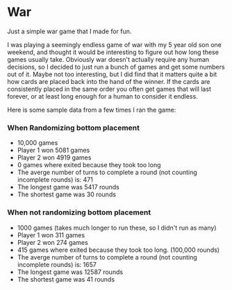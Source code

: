 # War
Just a simple war game that I made for fun.

I was playing a seemingly endless game of war with my 5 year old son one weekend, and thought it would be interesting to figure out how long these games usually take.
Obviously war doesn't actually require any human decisions, so I decided to just run a bunch of games and get some numbers out of it. 
Maybe not too interesting, but I did find that it matters quite a bit how cards are placed back into the hand of the winner. If the cards are consistently placed in the same order you often get games that will last forever, or at least long enough for a human to consider it endless.

Here is some sample data from a few times I ran the game:


### When Randomizing bottom placement
- 10,000 games
- Player 1 won 5081 games
- Player 2 won 4919 games
- 0 games where exited because they took too long
- The averge number of turns to complete a round (not counting incomplete rounds) is: 471
- The longest game was 5417 rounds
- The shortest game was 30 rounds

### When not randomizing bottom placement
- 1000 games (takes much longer to run these, so I didn't run as many)
- Player 1 won 311 games
- Player 2 won 274 games
- 415 games where exited because they took too long. (100,000 rounds)
- The averge number of turns to complete a round (not counting incomplete rounds) is: 1657
- The longest game was 12587 rounds
- The shortest game was 41 rounds
